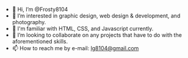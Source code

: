 - 👋 Hi, I’m @Frosty8104
- 👀 I’m interested in graphic design, web design & development, and photography.
- 🌱 I'm familiar with HTML, CSS, and Javascript currently.
- 💞️ I’m looking to collaborate on any projects that have to do with the aforementioned skills.
- 📫 How to reach me by e-mail: lg8104@gmail.com

<!---
Frosty8104/Frosty8104 is a ✨ special ✨ repository because its `README.md` (this file) appears on your GitHub profile.
You can click the Preview link to take a look at your changes.
--->
